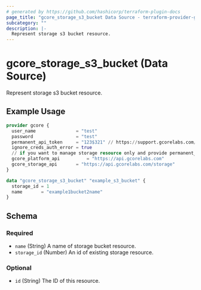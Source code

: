 ```yaml
---
# generated by https://github.com/hashicorp/terraform-plugin-docs
page_title: "gcore_storage_s3_bucket Data Source - terraform-provider-gcorelabs"
subcategory: ""
description: |-
  Represent storage s3 bucket resource.
---
```


# gcore_storage_s3_bucket (Data Source)

Represent storage s3 bucket resource.

## Example Usage

```terraform
provider gcore {
  user_name               = "test"
  password                = "test"
  permanent_api_token     = "123$321" // https://support.gcorelabs.com/hc/en-us/articles/360018625617-API-tokens
  ignore_creds_auth_error = true
  // if you want to manage storage resource only and provide permanent_api_token without user_name & password
  gcore_platform_api          = "https://api.gcorelabs.com"
  gcore_storage_api       = "https://api.gcorelabs.com/storage"
}

data "gcore_storage_s3_bucket" "example_s3_bucket" {
  storage_id = 1
  name       = "example1bucket2name"
}
```

<!-- schema generated by tfplugindocs -->
## Schema

### Required

- `name` (String) A name of storage bucket resource.
- `storage_id` (Number) An id of existing storage resource.

### Optional

- `id` (String) The ID of this resource.


